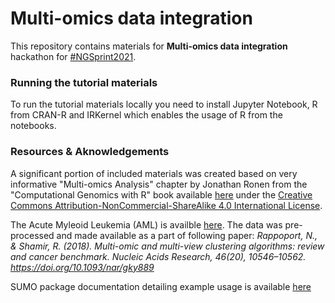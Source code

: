 # Multi-omics data integration

This repository contains materials for **Multi-omics data integration** hackathon for [#NGSprint2021](https://ngschool.eu/ngsprint).

### Running the tutorial materials

To run the tutorial materials locally you need to install Jupyter Notebook, R from CRAN-R and IRKernel which enables the usage of R from the notebooks. 

### Resources & Aknowledgements

A significant portion of included materials was created based on very informative "Multi-omics Analysis" chapter by Jonathan Ronen from the "Computational Genomics with R" book available [here](https://compgenomr.github.io/book/multiomics.html) under the [Creative Commons Attribution-NonCommercial-ShareAlike 4.0 International License](https://creativecommons.org/licenses/by-nc-sa/4.0/).

The Acute Myleoid Leukemia (AML) is availble [here](http://acgt.cs.tau.ac.il/multi_omic_benchmark/download.html). The data was pre-processed and made available as a part of following paper: *Rappoport, N., & Shamir, R. (2018). Multi-omic and multi-view clustering algorithms: review and cancer benchmark. Nucleic Acids Research, 46(20), 10546–10562. https://doi.org/10.1093/nar/gky889*

SUMO package documentation detailing example usage is available [here](https://python-sumo.readthedocs.io/en/latest)
